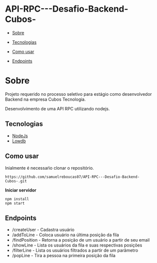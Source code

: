 # API-RPC---Desafio-Backend-Cubos-

* [Sobre](#sobre)

* [Tecnologias](#tecnologias)

* [Como usar](#Como-usar)

* [Endpoints](#endpoints)

# Sobre

Projeto requerido no processo seletivo para estágio como desenvolvedor Backend na empresa Cubos Tecnologia.

Desenvolvimento de uma API RPC utilizando nodejs.



## Tecnologias

* [NodeJs](https://nodejs.org/en/)
* [Lowdb](https://github.com/typicode/lowdb)

## Como usar

Inialmente é necessaŕio clonar o repositório.

``` https://github.com/samuelreboucas07/API-RPC---Desafio-Backend-Cubos-.git ```

**Iniciar servidor** 
```
npm install 
npm start
```

## Endpoints

* /createUser - Cadastra usuário
* /addToLine - Coloca usuário na última posição da fila
* /findPosition -  Retorna a posição de um usuário a partir de seu email
* /showLine - Lista os usuários da fila e suas respectivas posições
* /filterLine - Lista os usuários filtrados a partir de um parâmetro
* /popLine - Tira a pessoa na primeira posição da fila

